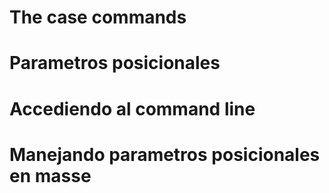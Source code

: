 # The case commands
# Parametros posicionales
# Accediendo al command line
# Manejando parametros posicionales en masse
